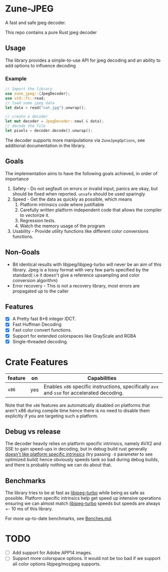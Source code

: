 # Zune-JPEG

A fast and safe jpeg decoder.

This repo contains a pure Rust jpeg decoder

## Usage

The library provides a simple-to-use API for jpeg decoding
and an ability to add options to influence decoding

### Example

```rust
// Import the library
use zune_jpeg::{JpegDecoder};
use std::fs::read;
// load some jpeg data
let data = read("cat.jpg").unwrap();

// create a decoder
let mut decoder = JpegDecoder::new( & data);
// decode the file
let pixels = decoder.decode().unwrap();
```

The decoder supports more manipulations via `ZuneJpegOptions`,
see additional documentation in the library.

## Goals

The implementation aims to have the following goals achieved,
in order of importance

1. Safety - Do not segfault on errors or invalid input, panics are okay, but
   should be fixed when reported. `unsafe` should be used sparingly
2. Speed - Get the data as quickly as possible, which means
    1. Platform intrinsics code where justifiable
    2. Carefully written platform independent code that allows the
       compiler to vectorize it.
    3. Regression tests.
    4. Watch the memory usage of the program
3. Usability - Provide utility functions like different color conversions functions.

## Non-Goals

- Bit identical results with libjpeg/libjpeg-turbo will never be an aim of this library.
  Jpeg is a lossy format with very few parts specified by the standard(
  i.e it doesn't give a reference upsampling and color conversion algorithm)
- Error recovery - This is not a recovery library, most errors are propagated up to the caller

## Features

- [x] A Pretty fast 8*8 integer IDCT.
- [x] Fast Huffman Decoding
- [x] Fast color convert functions.
- [x] Support for extended colorspaces like GrayScale and RGBA
- [X] Single-threaded decoding.

# Crate Features

| feature | on  | Capabilities                                                                                |
|---------|-----|---------------------------------------------------------------------------------------------|
| `x86`   | yes | Enables `x86` specific instructions, specifically `avx` and `sse` for accelerated decoding. |

Note that the `x86` features are automatically disabled on platforms that aren't x86 during compile
time hence there is no need to disable them explicitly if you are targeting such a platform.

## Debug vs release

The decoder heavily relies on platform specific intrinsics, namely AVX2 and SSE to gain speed-ups in decoding,
but in debug build rust generally [doesn't like platform specific intrinsics](https://godbolt.org/z/vPq57z13b) (try
passing `-O` parameter to see optimized build) hence obviously speeds tank so bad during debug builds, and there is
probably nothing
we can do about that.

## Benchmarks

The library tries to be at fast as [libjpeg-turbo] while being as safe as possible.
Platform specific intrinsics help get speed up intensive operations ensuring we can almost
match [libjpeg-turbo] speeds but speeds are always +- 10 ms of this library.

For more up-to-date benchmarks, see [Benches.md](/zune-jpeg/Benches.md).

# TODO

- [ ] Add support for Adobe APP14 images.
- [ ] Support more colorspace options. It would not be too bad if we support all color options libjpeg/mozjpeg supports.

[libjpeg-turbo]:https://github.com/libjpeg-turbo/libjpeg-turbo/

[image-rs/jpeg-decoder]:https://github.com/image-rs/jpeg-decoder/tree/master/src